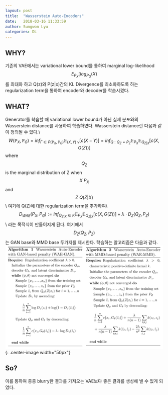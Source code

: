 ```yaml
---
layout: post
title:  "Wasserstein Auto-Encoders"
date:   2018-03-16 11:33:59
author: Sungwon Lyu
categories: DL
---
```

## WHY? 
기존의 VAE에서는 variational lower bound를 통하여 marginal log-likelihood $$E_{P_{X}}[log_{P_{G}}(X)$$를 최대화 하고 Q(z)와 P(z|x)간의 KL Divergence를 최소화하도록 하는 regularization term을 통하여 encoder와 decoder를 학습시켰다. 

## WHAT?
Generator를 학습할 때 variational lower bound가 아닌 실제 분포와의 Wasserstein distance를 사용하여 학습하였다. Wasserstein distance란 다음과 같이 정의될 수 있다.\\
$$W(\mathbb{P}_{X}, \mathbb{P}_{G}) = inf_{\Gamma \in P(\mathbb{P}_{X}, \mathbb{P}_{G})} \mathbb{E}_{(X,Y)~\gamma} [c(X - Y)] = inf_{Q: Q_{Z} = P_{Z}}\mathbb{E}_{P_{X}}\mathbb{E}_{Q_{Z|X}}[c(X,G(Z))]$$ 
where $$Q_{Z}$$ is the marginal distribution of Z when $$X ~ P_X$$ and $$Z ~ Q(Z|X)$$\\
여기에 Q(Z)에 대한 regularization term을 추가하여\\
$$D_{WAE}(P_X, P_G) := inf_{Q_{Z|X} \in K}\mathbb{E}_{P_{X}}\mathbb{E}_{Q_{Z|X}}[c(X,G(Z))] + \lambda \cdot D_Z(Q_Z, P_Z)$$\\
라는 목적식이 만들어지게 된다. 여기에서 $$D_Z(Q_Z, P_Z)$$는 GAN base와 MMD base 두가지를 제시한다. 학습하는 알고리즘은 다음과 같다. 
![img](/assets/images/wae.png){: .center-image width="50px"}

## So?
이를 통하여 종종 blurry한 결과를 가져오는 VAE보다 좋은 결과를 생성해 낼 수 있게 되었다. 